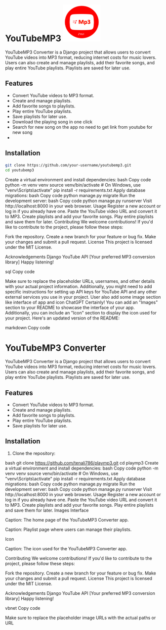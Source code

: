 # YouTubeMP3  <img width="120px" height="120px" src="https://github.com/Tenali786/playmp3/blob/main/static/files/icon1.png">


YouTubeMP3 Converter is a Django project that allows users to convert YouTube videos into MP3 format, reducing internet costs for music lovers. Users can also create and manage playlists, add their favorite songs, and play entire YouTube playlists. Playlists are saved for later use.

## Features

- Convert YouTube videos to MP3 format.
- Create and manage playlists.
- Add favorite songs to playlists.
- Play entire YouTube playlists.
- Save playlists for later use.
- Download the playing song in one click
- Search for new song on the app no need to get link from youtube for new song
- 
## Installation



```bash
git clone https://github.com/your-username/youtubemp3.git
cd youtubemp3
```

Create a virtual environment and install dependencies:
bash
Copy code
python -m venv venv
source venv/bin/activate  # On Windows, use "venv\Scripts\activate"
pip install -r requirements.txt
Apply database migrations:
bash
Copy code
python manage.py migrate
Run the development server:
bash
Copy code
python manage.py runserver
Visit http://localhost:8000 in your web browser.
Usage
Register a new account or log in if you already have one.
Paste the YouTube video URL and convert it to MP3.
Create playlists and add your favorite songs.
Play entire playlists and save them for later.
Contributing
We welcome contributions! If you'd like to contribute to the project, please follow these steps:

Fork the repository.
Create a new branch for your feature or bug fix.
Make your changes and submit a pull request.
License
This project is licensed under the MIT License.

Acknowledgements
Django
YouTube API
[Your preferred MP3 conversion library]
Happy listening!

sql
Copy code

Make sure to replace the placeholder URLs, usernames, and other details with your actual project information. Additionally, you might need to add specific instructions for setting up API keys for YouTube API and any other external services you use in your project.
User
also add some image section like interface of app and icon
ChatGPT
Certainly! You can add an "Images" section to your README to showcase the interface of your app. Additionally, you can include an "Icon" section to display the icon used for your project. Here's an updated version of the README:

markdown
Copy code
# YouTubeMP3 Converter

YouTubeMP3 Converter is a Django project that allows users to convert YouTube videos into MP3 format, reducing internet costs for music lovers. Users can also create and manage playlists, add their favorite songs, and play entire YouTube playlists. Playlists are saved for later use.

## Features

- Convert YouTube videos to MP3 format.
- Create and manage playlists.
- Add favorite songs to playlists.
- Play entire YouTube playlists.
- Save playlists for later use.

## Installation

1. Clone the repository:

bash
git clone https://github.com/tenali786/playmp3.git
cd playmp3
Create a virtual environment and install dependencies:
bash
Copy code
python -m venv venv
source venv/bin/activate  # On Windows, use "venv\Scripts\activate"
pip install -r requirements.txt
Apply database migrations:
bash
Copy code
python manage.py migrate
Run the development server:
bash
Copy code
python manage.py runserver
Visit http://localhost:8000 in your web browser.
Usage
Register a new account or log in if you already have one.
Paste the YouTube video URL and convert it to MP3.
Create playlists and add your favorite songs.
Play entire playlists and save them for later.
Images
Interface

Caption: The home page of the YouTubeMP3 Converter app.


Caption: Playlist page where users can manage their playlists.

Icon

Caption: The icon used for the YouTubeMP3 Converter app.

Contributing
We welcome contributions! If you'd like to contribute to the project, please follow these steps:

Fork the repository.
Create a new branch for your feature or bug fix.
Make your changes and submit a pull request.
License
This project is licensed under the MIT License.

Acknowledgements
Django
YouTube API
[Your preferred MP3 conversion library]
Happy listening!

vbnet
Copy code

Make sure to replace the placeholder image URLs with the actual paths or URL

